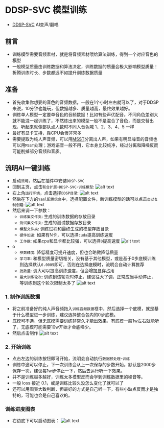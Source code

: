 # DDSP-SVC 模型训练
- [DDSP-SVC](https://github.com/yxlllc/DDSP-SVC) AI变声/翻唱

## 前言
- 训练模型需要音频素材，就是将音频素材喂给算法训练，得到一个对应音色的模型
- 一般模型质量由训练数据和算法决定，训练数据的质量会极大影响模型质量！折腾训练时长、步数都远不如提升训练数据质量

## 准备
- 首先收集你想要的音色的音频数据，一般在1个小时左右就可以了，对于DDSP来说，10分钟也能玩，但数据越多、质量越高，最终效果越好。
- 训练单人模型一定要单音色的音频数据！比如有些声优配音，不同角色差别大就不能混一起训练了，不然练出来的模型一般不是混合了音色，而是交替出现，听起来就像部队点人数时不同人音色喊 1、2、3、4、5 一样
- 最好有显卡支持，靠CPU会慢非常多
- 需要提取为纯人声音频，可以用[MSST](/help/plugins/msst/)分离出人声，如果有明显噪音的音频也可以用`MSST`处理；游戏语音一般不用，它本身比较纯净，经过分离和降噪反而可能削掉部分音频和音质。

## 流明AI一键训练
- 启动`流明`，然后在插件中安装`DDSP-SVC`
- 回到主页，点击`联合扩展`-`DDSP-SVC`-`训练模型`:
![alt text](image.png)
- 右上角`运行环境`，点击选择`DDSP目录`:
![alt text](image-1.png)
- 然后在下方的`Yaml配置信息`中，选择配置文件，新训练模型的话可以点击`自动复制创建`:
![alt text](image-2.png)
- 然后来调一下参数：
  - `训练集文件夹`: 生成的训练数据的存放目录
  - `测试集文件夹`: 生成的测试数据存放目录
  - `模型文件夹`: 训练过程和最终生成的模型存放目录
  - `硬件加速`: 如果有N卡，可以选择`cuda`提高训练速度
  - `工作数`: 如果cpu和显卡都比较强，可以选择`0`提高速度
![alt text](image-3.png)
- o
  - `参数精度`: 降低精度可提升速度，但也会略微降低质量
  - `学习率`: 和模型质量密切相关，没有基于其他模型，或是基于0步底模训练则选择默认`0.0005`即可，否则在选择底模时，流明会自动计算推荐
  - `批数量`: 调大可以提高训练速度，但会增加显存占用
  - `最大训练轮次`: 训练到该轮次时停止，建议往大了调，正常应当手动停止，等训练到这个轮次限制太多了
![alt text](image-4.png)

### 1. 制作训练数据
- 将之前准备好的纯人声音频拖入`训练音频数据`框中，然后选择一个底模，就是基于什么模型进一步训练，建议选择整合包内的0步底模。
- 底模可不选，但无底模需要训练非常久才能出效果，有底模一般1w左右就能听了，无底模可能需要10w开始才会底噪少。
- 然后点击制作
![alt text](image-5.png)

### 2. 开始训练
- 点击左边的训练按钮即可开始，流明会自动执行`数据预处理`-`训练`
- 训练中途可以停止，下一次训练会从上一次保存的步数开始，默认是2000步保存一次，建议每1w步停止一下，然后去运行听一下效果。
- 并不是训练越多越好，训练太多模型反而会学到训练数据里的噪音等。
- 一般 loss 接近 0.1，或是训练比较久没怎么变化了就可以了
- 还可以用图表大致判断，但最好的方式是自己听一下，有些小缺点反而才是独特的，可能也会是自己喜欢的。

### 训练进度图表
- 右边底下可以启动图表：
![alt text](image-6.png)